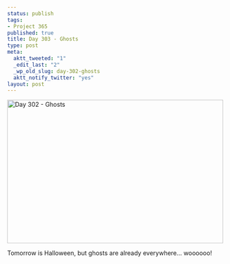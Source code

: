 ```yaml
--- 
status: publish
tags: 
- Project 365
published: true
title: Day 303 - Ghosts
type: post
meta: 
  aktt_tweeted: "1"
  _edit_last: "2"
  _wp_old_slug: day-302-ghosts
  aktt_notify_twitter: "yes"
layout: post
---
```

<a href="http://www.flickr.com/photos/freeed/6296377809/" title="Day 302 - Ghosts by Fred​, on Flickr"><img src="http://farm7.static.flickr.com/6103/6296377809_a3386df87a.jpg" width="500" height="333" alt="Day 302 - Ghosts"/></a>

Tomorrow is Halloween, but ghosts are already everywhere... woooooo!
